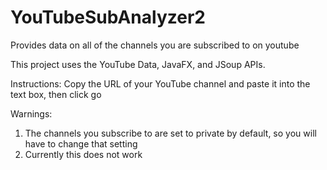 # YouTubeSubAnalyzer2
Provides data on all of the channels you are subscribed to on youtube

This project uses the YouTube Data, JavaFX, and JSoup APIs.

Instructions: Copy the URL of your YouTube channel and paste it into the text box, then click go 
 
Warnings: 
1. The channels you subscribe to are set to private by default, so you will have to change that setting
2. Currently this does not work

